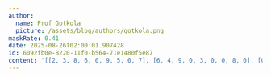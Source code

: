 ```yaml
---
author:
  name: Prof Gotkola
  picture: /assets/blog/authors/gotkola.png
maskRate: 0.41
date: 2025-08-26T02:00:01.907428
id: 6092fb0e-8220-11f0-b564-71e1480f5e87
content: '[[2, 3, 8, 6, 0, 9, 5, 0, 7], [6, 4, 9, 0, 3, 0, 0, 8, 0], [0, 7, 0, 4, 2, 0, 9, 0, 6], [4, 0, 7, 0, 5, 1, 0, 2, 8], [8, 0, 0, 9, 4, 0, 0, 1, 0], [3, 1, 2, 8, 7, 6, 4, 5, 9], [5, 0, 3, 0, 0, 0, 2, 9, 4], [7, 2, 0, 0, 0, 3, 0, 0, 1], [0, 0, 1, 2, 0, 4, 0, 0, 0]]'
---
```

